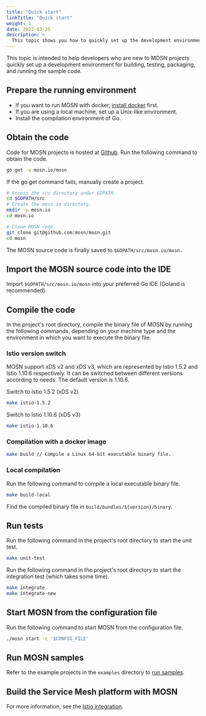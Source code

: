 ```yaml
---
title: "Quick start"
linkTitle: "Quick start"
weight: 1
date: 2022-03-25
description: >
  This topic shows you how to quickly set up the development environment for building, testing, packaging, and running the sample code.
---
```


This topic is intended to help developers who are new to MOSN projects quickly set up a development environment for building, testing, packaging, and running the sample code.


## Prepare the running environment

+ If you want to run MOSN with docker, [install docker](https://docs.docker.com/install/) first.
+ If you are using a local machine, set up a Unix-like environment.
+ Install the compilation environment of Go.

## Obtain the code

Code for MOSN projects is hosted at [Github](https://github.com/mosn/mosn). Run the following command to obtain the code.

```bash
go get -u mosn.io/mosn
```

If the go get command fails, manually create a project.

```bash
# Access the src directory under GOPATH.
cd $GOPATH/src
# Create the mosn.io directory.
mkdir -p mosn.io
cd mosn.io

# Clone MOSN code.
git clone git@github.com:mosn/mosn.git
cd mosn
```

The MOSN source code is finally saved to `$GOPATH/src/mosn.io/mosn.`

## Import the MOSN source code into the IDE

Import `$GOPATH/src/mosn.io/mosn` into your preferred Go IDE (Goland is recommended).

## Compile the code

In the project's root directory, compile the binary file of MOSN by running the following commands, depending on your machine type and the environment in which you want to execute the binary file.

### Istio version switch

MOSN support xDS v2 and xDS v3, which are represented by Istio 1.5.2 and Istio 1.10.6 respectively. It can be switched between different versions according to needs.
The default version is 1.10.6.

Switch to Istio 1.5.2 (xDS v2)

```bash
make istio-1.5.2
```

Switch to Istio 1.10.6 (xDS v3)

```bash
make istio-1.10.6
```

### Compilation with a docker image

```bash
make build // Compile a Linux 64-bit executable binary file.
```

### Local compilation

Run the following command to compile a local executable binary file.

```bash
make build-local
```

Find the compiled binary file in `build/bundles/${version}/binary`.

## Run tests

Run the following command in the project's root directory to start the unit test.

```bash
make unit-test
```

Run the following command in the project's root directory to start the integration test (which takes some time).

```bash
make integrate
make integrate-new
```

## Start MOSN from the configuration file

Run the following command to start MOSN from the configuration file.

```bash
./mosn start -c '$CONFIG_FILE'
```

## Run MOSN samples

Refer to the example projects in the `examples` directory to [run samples](../../samples).

## Build the Service Mesh platform with MOSN

For more information, see the [Istio integration](../istio).

